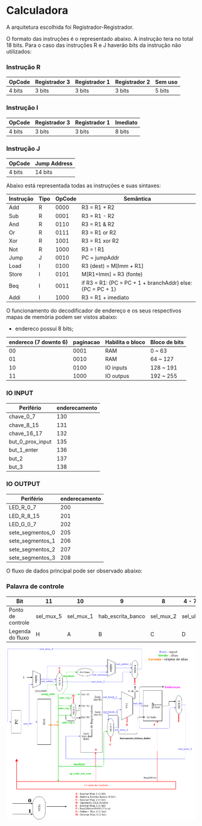 # Calculadora

A arquitetura escolhida foi Registrador-Registrador.

O formato das instruções é o representado abaixo. A instrução tera no total 18 bits. Para o caso das instruções R e J haverão bits da instrução não utilizados:


### Instrução R

| OpCode        | Registrador 3 | Registrador 1 | Registrador 2 | Sem uso       |
| ------------- | ------------- | ------------- | ------------- | ------------- |
| 4 bits        | 3 bits        | 3 bits        | 3 bits        | 5 bits        |



### Instrução I

| OpCode        | Registrador 3 | Registrador 1 | Imediato      |
| ------------- | ------------- | ------------- | ------------- |
| 4 bits        | 3 bits        | 3 bits        | 8 bits        |



### Instrução J

| OpCode        | Jump Address  |
| ------------- | ------------- |
| 4 bits        | 14 bits       |


Abaixo está representada todas as instruções e suas sintaxes:

| Instrução     | Tipo | OpCode        | Semântica     |
| ------------- | ------------- | ------------- | ------------- |
| Add       | R | 0000          | R3 = R1 + R2  |
| Sub       | R | 0001          | R3 = R1 - R2  |
| And       | R | 0110          | R3 = R1 & R2  |
| Or        | R | 0111          | R3 = R1 or R2  |
| Xor       | R | 1001          | R3 = R1 xor R2|
| Not       | R | 1000          | R3 = ! R1     |
| Jump      | J | 0010          | PC = jumpAddr                                         |
| Load      | I | 0100          | R3 (dest) = M[Imm + R1]                                           |
| Store     | I | 0101          | M[R1+Imm] = R3 (fonte)                                          |
| Beq       | I | 0011          | if R3 = R1: {PC = PC + 1 + branchAddr} else: {PC = PC + 1}|
| Addi      | I | 1000         | R3 = R1 + imediato | 


O funcionamento do decodificador de endereço e os seus respectivos mapas de memória podem ser vistos abaixo:

- endereco possuí 8 bits;

| endereco (7 downto 6)        | paginacao  | Habilita o bloco | Bloco de bits |
| ------------- | ------------- |------------- | ------------- |
| 00            | 0001          | RAM | 0 ~ 63 |
| 01            | 0010          | RAM | 64 ~ 127 |
| 10            | 0100          | IO inputs | 128 ~ 191 |
| 11            | 1000          | IO outpus | 192 ~ 255 |


### IO INPUT 

| Perifério     | enderecamento |
| ------------- | ------------- |
| chave_0_7 | 130 |
| chave_8_15 | 131 |
| chave_16_17 | 132 |
| but_0_prox_input | 135 |
| but_1_enter | 136 |
| but_2 | 137 |
| but_3 | 138 |


### IO OUTPUT

| Perifério     | enderecamento |
| ------------- | ------------- |
| LED_R_0_7 | 200 |
| LED_R_8_15 | 201 |
| LED_G_0_7 | 202 |
| sete_segmentos_0 | 205 |
| sete_segmentos_1 | 206 |
| sete_segmentos_2 | 207 |
| sete_segmentos_3 | 208 |

 
O fluxo de dados principal pode ser observado abaixo:

### Palavra de controle 

| Bit | 11         | 10        | 9                 | 8         | 4 - 7   | 3         | 2        |        1 |          0 |
| -------------| ---------- |---------- |------------------ |---------- |-------- |---------- |--------- |--------- |----------- | 
| Ponto de controle | sel_mux_5 | sel_mux_1 | hab_escrita_banco | sel_mux_2 | sel_ula | sel_mux_3 | read_ram | wrie_ram | sel_mux_4  |
| Legenda do fluxo | H          |    A      |          B        |  C        | D       | E         |    F(1)  |   F(0)   | G          |


![alt text](fluxo_dados_legendado.png)





